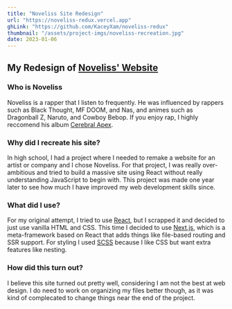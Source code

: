 ```yaml
---
title: "Noveliss Site Redesign"
url: "https://noveliss-redux.vercel.app"
ghLink: "https://github.com/KaceyXam/noveliss-redux"
thumbnail: "/assets/project-imgs/noveliss-recreation.jpg"
date: 2023-01-06
---
```


## My Redesign of [Noveliss' Website](https://www.noveliss.com)

### Who is Noveliss

Noveliss is a rapper that I listen to frequently. He was influenced by rappers such as Black Thought, MF DOOM, and Nas, and animes such as Dragonball Z, Naruto, and Cowboy Bebop. If you enjoy rap, I highly reccomend his album [Cerebral Apex](https://noveliss.bandcamp.com/album/cerebral-apex).

### Why did I recreate his site?

In high school, I had a project where I needed to remake a website for an artist or company and I chose Noveliss. For that project, I was really over-ambitious and tried to build a massive site using React without really understanding JavaScript to begin with. This project was made one year later to see how much I have improved my web development skills since.

### What did I use?

For my original attempt, I tried to use [React](https://react.dev/), but I scrapped it and decided to just use vanilla HTML and CSS. This time I decided to use [Next.js](https://nextjs.org/), which is a meta-framework based on React that adds things like file-based routing and SSR support. For styling I used [SCSS](https://sass-lang.com/) because I like CSS but want extra features like nesting.

### How did this turn out?

I believe this site turned out pretty well, considering I am not the best at web design. I do need to work on organizing my files better though, as it was kind of complecated to change things near the end of the project.
